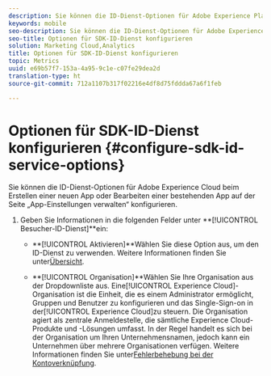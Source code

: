 ```yaml
---
description: Sie können die ID-Dienst-Optionen für Adobe Experience Platform beim Erstellen einer neuen App oder Bearbeiten einer bestehenden App auf der Seite „App-Einstellungen verwalten“ konfigurieren.
keywords: mobile
seo-description: Sie können die ID-Dienst-Optionen für Adobe Experience Platform beim Erstellen einer neuen App oder Bearbeiten einer bestehenden App auf der Seite „App-Einstellungen verwalten“ konfigurieren.
seo-title: Optionen für SDK-ID-Dienst konfigurieren
solution: Marketing Cloud,Analytics
title: Optionen für SDK-ID-Dienst konfigurieren
topic: Metrics
uuid: e69b57f7-153a-4a95-9c1e-c07fe29dea2d
translation-type: ht
source-git-commit: 712a1107b317f02216e4df8d75fddda67a6f1feb

---
```



# Optionen für SDK-ID-Dienst konfigurieren {#configure-sdk-id-service-options}

Sie können die ID-Dienst-Optionen für Adobe Experience Cloud beim Erstellen einer neuen App oder Bearbeiten einer bestehenden App auf der Seite „App-Einstellungen verwalten“ konfigurieren.

1. Geben Sie Informationen in die folgenden Felder unter **[!UICONTROL Besucher-ID-Dienst]**ein:

   * **[!UICONTROL Aktivieren]**Wählen Sie diese Option aus, um den ID-Dienst zu verwenden. Weitere Informationen finden Sie unter[Übersicht](https://docs.adobe.com/content/help/de-DE/id-service/using/intro/overview.html).

   * **[!UICONTROL Organisation]**Wählen Sie Ihre Organisation aus der Dropdownliste aus.
Eine[!UICONTROL Experience Cloud]-Organisation ist die Einheit, die es einem Administrator ermöglicht, Gruppen und Benutzer zu konfigurieren und das Single-Sign-on in der[!UICONTROL Experience Cloud]zu steuern. Die Organisation agiert als zentrale Anmeldestelle, die sämtliche Experience Cloud-Produkte und -Lösungen umfasst. In der Regel handelt es sich bei der Organisation um Ihren Unternehmensnamen, jedoch kann ein Unternehmen über mehrere Organisationen verfügen. Weitere Informationen finden Sie unter[Fehlerbehebung bei der Kontoverknüpfung](https://docs.adobe.com/content/help/de-DE/core-services/interface/manage-users-and-products/organizations.html).